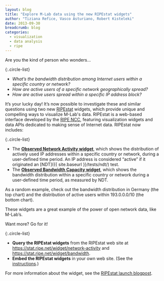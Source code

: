 ```yaml
---
layout: blog
title: "Explore M-Lab data using the new RIPEstat widgets"
author: "Tiziana Refice, Vasco Asturiano, Robert Kisteleki"
date: 2013-09-30
breadcrumb: blog
categories:
  - visualization
  - data analysis
  - ripe
---
```


Are you the kind of person who wonders…

{:.circle-list}
- *What’s the bandwidth distribution among Internet users within a specific country or network?*
- *How are active users of a specific network geographically spread?*
- *How are active users spread within a specific IP address block?*

<!--more-->

It’s your lucky day! It’s now possible to investigate these and similar questions using two new [RIPEstat](https://stat.ripe.net/) widgets, which provide unique and compelling ways to visualize M-Lab's data. RIPEstat is a web-based interface developed by the [RIPE NCC](http://www.ripe.net/), featuring visualization widgets and data APIs dedicated to making sense of Internet data. RIPEstat now includes:

{:.circle-list}
- The **[Observed Network Activity widget](https://stat.ripe.net/widget/network-activity)**, which shows the distribution of actively used IP addresses within a specific country or network, during a user-defined time period. An IP address is considered “active” if it originated an [NDT]({{ site.baseurl }}/tests/ndt/) test.
- The **[Observed Bandwidth Capacity widget](https://stat.ripe.net/widget/bandwidth)**, which shows the bandwidth distribution within a specific country or network during a user-defined time period, as measured by NDT.

As a random example, check out the bandwidth distribution in Germany (the top chart) and the distribution of active users within 193.0.0.0/10 (the bottom chart).

These widgets are a great example of the power of open network data, like M-Lab’s.

Want more? Go for it!

{:.circle-list}
- **Query the RIPEstat widgets** from the RIPEstat web site at <https://stat.ripe.net/widget/network-activity> and <https://stat.ripe.net/widget/bandwidth>.
- **Embed the RIPEstat widgets** in your own web site. (See the [instructions](https://stat.ripe.net/index/documentation/interfaces-apis).)

For more information about the widget, see the [RIPEstat launch blogpost](https://labs.ripe.net/Members/vastur/visualising-bandwidth-capacity-in-ripestat-using-m-lab-data).